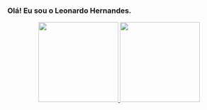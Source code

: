 ### Olá! Eu sou o Leonardo Hernandes.

<div align="center">
  <a href="https://github.com/Leonardo-Hernandes">
  <img height="180em" src="https://github-readme-stats.vercel.app/api?username=Leonardo-Hernandes&show_icons=true&theme=dark&include_all_commits=true&count_private=true"/>
  <img height="180em" src="https://github-readme-stats.vercel.app/api/top-langs/?username=Leonardo-hernandes&layout=compact&langs_count=7&theme=dark"/>
</div>
